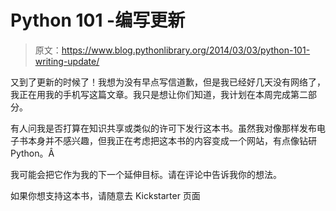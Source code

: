 # Python 101 -编写更新

> 原文：<https://www.blog.pythonlibrary.org/2014/03/03/python-101-writing-update/>

又到了更新的时候了！我想为没有早点写信道歉，但是我已经好几天没有网络了，我正在用我的手机写这篇文章。我只是想让你们知道，我计划在本周完成第二部分。

有人问我是否打算在知识共享或类似的许可下发行这本书。虽然我对像那样发布电子书本身并不感兴趣，但我正在考虑把这本书的内容变成一个网站，有点像钻研 Python。Â

我可能会把它作为我的下一个延伸目标。请在评论中告诉我你的想法。

如果你想支持这本书，请随意去 Kickstarter 页面